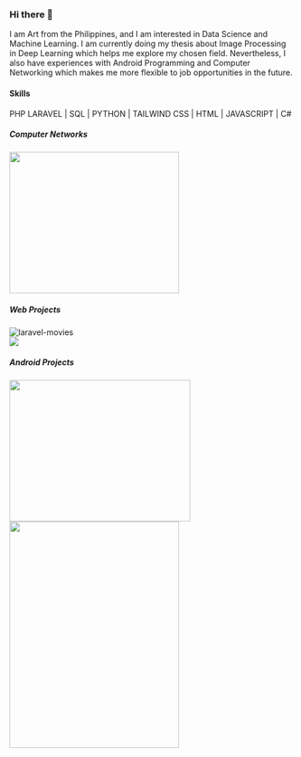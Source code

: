 ### Hi there 👋

I am Art from the Philippines, and I am interested in Data Science and Machine Learning. I am currently doing my thesis about Image Processing in Deep Learning which helps me explore my chosen field.
Nevertheless, I also have experiences with Android Programming and Computer Networking which makes me more flexible to job opportunities in the future.

#### Skills
PHP LARAVEL | SQL | PYTHON | TAILWIND CSS | HTML | JAVASCRIPT | C# 

##### Computer Networks
<img src = "https://github.com/artjason/artjason/assets/156570446/31c06053-a433-4c4e-a899-85252a1a0ffd" width = 300 height = 250>

 ##### Web Projects
 ![laravel-movies](https://github.com/artjason/artjason/assets/156570446/ba8b0891-7e5a-4bf4-a4e3-d923c14260d0)
 <br>
  <img src = "https://github.com/artjason/artjason/assets/156570446/0d7d91ef-5f03-42cd-a785-808bea0a195e">
 
 ##### Android Projects
 <img src = "https://github.com/artjason/artjason/assets/156570446/e04ce9e0-f519-4729-b06b-9daac17dd918" width = 320 height = 250>
 <br>
<img src = "https://github.com/artjason/artjason/assets/156570446/df74360c-9755-4767-b00d-9af417681d14" width = 300 height = 400>

